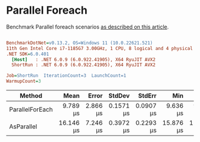 ﻿# Parallel Foreach

Benchmark Parallel foreach scenarios [as described on this article](https://aaronbos.dev/posts/parallel-foreach-csharp).

``` ini

BenchmarkDotNet=v0.13.2, OS=Windows 11 (10.0.22621.521)
11th Gen Intel Core i7-1185G7 3.00GHz, 1 CPU, 8 logical and 4 physical cores
.NET SDK=6.0.401
  [Host]   : .NET 6.0.9 (6.0.922.41905), X64 RyuJIT AVX2
  ShortRun : .NET 6.0.9 (6.0.922.41905), X64 RyuJIT AVX2

Job=ShortRun  IterationCount=3  LaunchCount=1  
WarmupCount=3  

```
|          Method |      Mean |    Error |    StdDev |    StdErr |       Min |        Q1 |    Median |        Q3 |       Max |      Op/s |   Gen0 |   Gen1 | Allocated |
|---------------- |----------:|---------:|----------:|----------:|----------:|----------:|----------:|----------:|----------:|----------:|-------:|-------:|----------:|
| ParallelForEach |  9.789 μs | 2.866 μs | 0.1571 μs | 0.0907 μs |  9.636 μs |  9.709 μs |  9.781 μs |  9.866 μs |  9.950 μs | 102,153.3 | 1.8005 | 0.0305 |   10.4 KB |
|      AsParallel | 16.146 μs | 7.246 μs | 0.3972 μs | 0.2293 μs | 15.876 μs | 15.918 μs | 15.961 μs | 16.282 μs | 16.602 μs |  61,933.5 | 1.5259 | 0.0305 |   9.16 KB |
